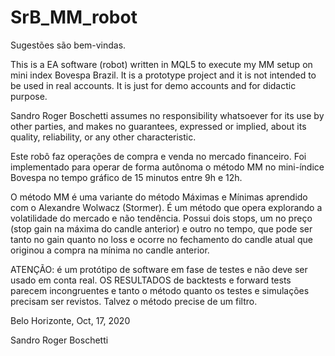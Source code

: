 # SrB_MM_robot

Sugestões são bem-vindas.

This is a EA software (robot) written in MQL5 to execute my MM setup on mini index Bovespa Brazil. It is a prototype project and it is not intended to be used in real accounts. It is just for demo accounts and for didactic purpose.

Sandro Roger Boschetti assumes no responsibility whatsoever for its use by other parties, and makes no guarantees, expressed or implied, about its quality, reliability, or any other characteristic.

Este robô faz operações de compra e venda no mercado financeiro. Foi implementado para operar de forma autônoma o método MM no mini-índice Bovespa no tempo gráfico de 15 minutos entre 9h e 12h.

O método MM é uma variante do método Máximas e Mínimas aprendido com o Alexandre Wolwacz (Stormer). É um método que opera explorando a volatilidade do mercado e não tendência. Possui dois stops, um no preço (stop gain na máxima do candle anterior) e outro no tempo, que pode ser tanto no gain quanto no loss e ocorre no fechamento do candle atual que originou a compra na mínima no candle anterior.

ATENÇÃO: é um protótipo de software em fase de testes e não deve ser usado em conta real. OS RESULTADOS de backtests e forward tests parecem incongruentes e tanto o método quanto os testes e simulações precisam ser revistos. Talvez o método precise de um filtro.

Belo Horizonte, Oct, 17, 2020

Sandro Roger Boschetti
